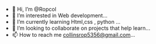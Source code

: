 - 👋 Hi, I’m @Ropcol
- 👀 I’m interested in Web development...
- 🌱 I’m currently learning Html,css , python ...
- 💞️ I’m looking to collaborate on projects that help learn...
- 📫 How to reach me collinsrop5356@gmail.com...

<!---
Ropcol/Ropcol is a ✨ special ✨ repository because its `README.md` (this file) appears on your GitHub profile.
You can click the Preview link to take a look at your changes.
--->
